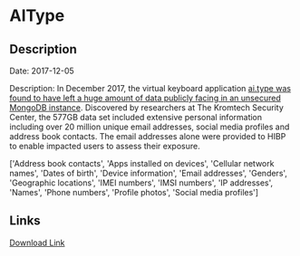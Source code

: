 # AIType

## Description

Date: 2017-12-05

Description:
In December 2017, the virtual keyboard application <a href="https://mackeepersecurity.com/post/virtual-keyboard-developer-leaked-31-million-of-client-records" target="_blank" rel="noopener">ai.type was found to have left a huge amount of data publicly facing in an unsecured MongoDB instance</a>. Discovered by researchers at The Kromtech Security Center, the 577GB data set included extensive personal information including over 20 million unique email addresses, social media profiles and address book contacts. The email addresses alone were provided to HIBP to enable impacted users to assess their exposure.


['Address book contacts', 'Apps installed on devices', 'Cellular network names', 'Dates of birth', 'Device information', 'Email addresses', 'Genders', 'Geographic locations', 'IMEI numbers', 'IMSI numbers', 'IP addresses', 'Names', 'Phone numbers', 'Profile photos', 'Social media profiles']

## Links

[Download Link](https://link-to.net/1229997/790.432719975913/dynamic/?r=YWl0eXBlLmNvbQ==)